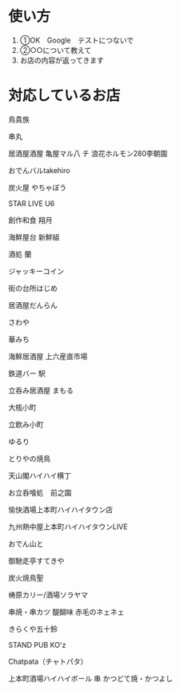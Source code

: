 # 使い方

1. ①OK　Google　テストにつないで
2. ②○○について教えて
3. お店の内容が返ってきます

# 対応しているお店
鳥貴族

串丸

居酒屋酒屋 亀屋マル八
チ
浪花ホルモン280李朝園

おでんバルtakehiro

炭火屋 やちゃぼう

STAR LIVE U6

創作和食 翔月

海鮮屋台 新鮮組

酒処 蘭

ジャッキーコイン

街の台所はじめ

居酒屋だんらん

さわや

華みち

海鮮居酒屋 上六産直市場

鉄道バー 駅

立呑み居酒屋 まもる

大瓶小町

立飲み小町

ゆるり

とりやの焼鳥

天山閣ハイハイ横丁

お立呑喰処　前之園

愉快酒場上本町ハイハイタウン店

九州熱中屋上本町ハイハイタウンLIVE

おでん山と

御馳走亭すてきや

炭火焼鳥聖

梼原カリー/酒場ソラヤマ

串焼・串カツ
醍醐味
赤毛のネェネェ

きらくや五十鈴

STAND PUB KO'z

Chatpata（チャトパタ）

上本町酒場ハイハイボール
串
かつどて焼・かつよし
